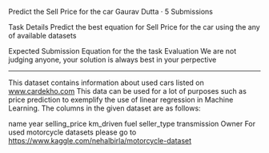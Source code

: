 Predict the Sell Price for the car
Gaurav Dutta · 5 Submissions

Task Details
Predict the best equation for Sell Price for the car using the any of available datasets

Expected Submission
Equation for the the task
Evaluation
We are not judging anyone, your solution is always best in your perpective

______________________________________________________________________________________________________
This dataset contains information about used cars listed on www.cardekho.com
This data can be used for a lot of purposes such as price prediction to exemplify the use of linear regression in Machine Learning.
The columns in the given dataset are as follows:

name
year
selling_price
km_driven
fuel
seller_type
transmission
Owner
For used motorcycle datasets please go to https://www.kaggle.com/nehalbirla/motorcycle-dataset
